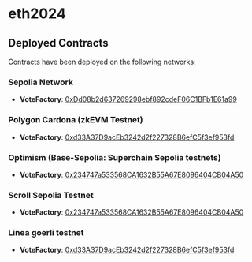 # eth2024

## Deployed Contracts

Contracts have been deployed on the following networks:

### Sepolia Network

- **VoteFactory**: [0xDd08b2d637269298ebf892cdeF06C1BFb1E61a99](https://sepolia.etherscan.io/address/0xDd08b2d637269298ebf892cdeF06C1BFb1E61a99)

### Polygon Cardona (zkEVM Testnet)

- **VoteFactory**: [0xd33A37D9acEb3242d2f227328B6efC5f3ef953fd](https://cardona-zkevm.polygonscan.com/address/0xd33A37D9acEb3242d2f227328B6efC5f3ef953fd)

### Optimism (Base-Sepolia: Superchain Sepolia testnets)

- **VoteFactory**: [0x234747a533568CA1632B55A67E8096404CB04A50](https://base-sepolia.blockscout.com/address/0x234747a533568CA1632B55A67E8096404CB04A50)

### Scroll Sepolia Testnet

- **VoteFactory**: [0x234747a533568CA1632B55A67E8096404CB04A50](https://sepolia.scrollscan.com/address/0x234747a533568CA1632B55A67E8096404CB04A50)

### Linea goerli testnet

- **VoteFactory**: [0xd33A37D9acEb3242d2f227328B6efC5f3ef953fd](https://goerli.lineascan.build/address/0xd33A37D9acEb3242d2f227328B6efC5f3ef953fd)
